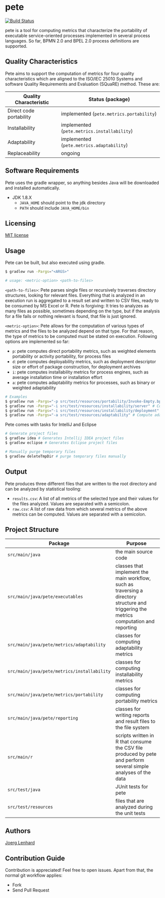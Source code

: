 # pete
[![Build Status](https://travis-ci.org/lenhard/pete.png?branch=master)](https://travis-ci.org/lenhard/pete)

pete is a tool for computing metrics that characterize the portability of executable service-oriented processes implemented in several process languages. 
So far, BPMN 2.0 and BPEL 2.0 process definitions are supported.

## Quality Characteristics
Pete aims to support the computation of metrics for four quality characteristics which are aligned to the ISO/IEC 25010 Systems and software Quality Requirements and Evaluation (SQuaRE) method. These are:

| Quality Characteristic     | Status (package)          | 
| ------------- |-------------| 
| Direct code portability      | implemented (`pete.metrics.portability`)| 
| Installability     | implemented (`pete.metrics.installability`) | 
| Adaptability      | implemented (`pete.metrics.adaptability`)| 
| Replaceability      | ongoing | |

## Software Requirements
Pete uses the gradle wrapper, so anything besides Java will be downloaded and installed automatically.
- JDK 1.8.X
  - `JAVA_HOME` should point to the jdk directory
  - `PATH` should include `JAVA_HOME/bin`
  
## Licensing
[MIT license](http://opensource.org/licenses/MIT)

## Usage
Pete can be built, but also executed using gradle.
```bash
$ gradlew run -Pargs="<ARGS>"

# usage: <metric-option> <path-to-files>
```
`<path-to-files>`: Pete parses single files or recursively traverses directory structures, looking for relevant files. Everything that is analyzed in an execution run is aggregated to a result set and written to CSV files, ready to be consumed by MS Excel or R. Pete is forgiving: It tries to analyzes as many files as possible, sometimes depending on the type, but if the analysis for a file fails or nothing relevant is found, that file is just ignored.

`<metric-option>`: Pete allows for the computation of various types of metrics and the files to be analyzed depend on that type. For that reason, the type of metrics to be computed must be stated on execution. Following options are implemented so far:
* `p`: pete computes direct portability metrics, such as weighted elements portability or activity portability, for process files
* `d`: pete computes deployability metrics, such as deployment descriptor size or effort of package construction, for deployment archives
* `i`: pete computes installability metrics for process engines, such as average installation time or installation effort
* `a`: pete computes adaptability metrics for processes, such as binary or weighted adaptability

```bash
# Examples
$ gradlew run -Pargs="-p src/test/resources/portability/Invoke-Empty.bpel" # Compute portability metrics for a process from the test directory
$ gradlew run -Pargs="-i src/test/resources/installability/server" # Compute installability metrics from all files of a specific test directory 
$ gradlew run -Pargs="-i src/test/resources/installability/deployment" # Compute deployability metrics from all files of a specific test directory 
$ gradlew run -Pargs="-a src/test/resources/adaptability" # Compute adaptability metrics from all files of a specific test directory 
```
Pete comes with tasks for IntelliJ and Eclipse
```bash
# Generate project files 
$ gradlew idea # Generates Intellij IDEA project files
$ gradlew eclipse # Generates Eclipse project files

# Manually purge temporary files
$ gradlew deleteTmpDir # purge temporary files manually
```

## Output

Pete produces three different files that are written to the root directory and can be analyzed by statistical tooling:
- `results.csv`: A list of all metrics of the selected type and their values for the files analyzed. Values are separated with a semicolon.
- `raw.csv`: A list of raw data from which several metrics of the above metrics can be computed. Values are separated with a semicolon.

## Project Structure

| Package     | Purpose          | 
| ------------- |-------------| 
| `src/main/java `     | the main source code| 
| `src/main/java/pete/executables`     | classes that implement the main workflow, such as traversing a directory structure and triggering the metrics computation and reporting | 
| `src/main/java/pete/metrics/adaptability`     | classes for computing adaptability metrics| 
| `src/main/java/pete/metrics/installability`     | classes for computing installability metrics| 
| `src/main/java/pete/metrics/portability`     | classes for computing portability metrics| 
| `src/main/java/pete/reporting`     | classes for writing reports and result files to the file system| 
| `src/main/r`     | scripts written in R that consume the CSV file produced by pete and perform several simple analyses of the data| 
| `src/test/java`     | JUnit tests for pete| 
| `src/test/resources`     | files that are analyzed during the unit tests| 

## Authors 

[Joerg Lenhard](http://www.uni-bamberg.de/pi/team/lenhard-joerg/)

## Contribution Guide
Contribution is appreciated! Feel free to open issues. Apart from that, the normal git workflow applies:

- Fork
- Send Pull Request
